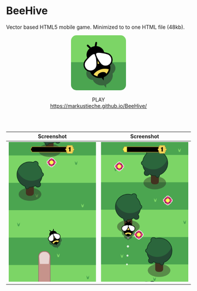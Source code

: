 # BeeHive 
Vector based HTML5 mobile game. Minimized to to one HTML file (48kb).

<p align= "center"><img style="width:150px;border-radius:15px;" src="media/icn_beehive.png"></p>
<p align= "center">PLAY<br><a href="https://markustieche.github.io/BeeHive/ " >https://markustieche.github.io/BeeHive/ </a> </p>

<br />
<br />


Screenshot           |  Screenshot
:-------------------------:|:-------------------------:
![](media/Scrnshot_beehive_2.png)  | ![](media/Scrnshot_beehive_1.png)

